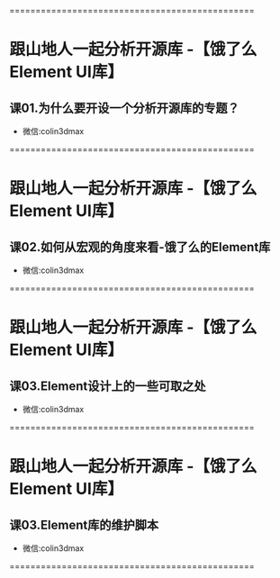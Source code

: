 ===============================================

# 跟山地人一起分析开源库 -【饿了么 Element UI库】

## 课01.为什么要开设一个分析开源库的专题？

* 微信:colin3dmax

===============================================

# 跟山地人一起分析开源库 -【饿了么 Element UI库】

## 课02.如何从宏观的角度来看-饿了么的Element库

* 微信:colin3dmax

===============================================

# 跟山地人一起分析开源库 -【饿了么 Element UI库】

## 课03.Element设计上的一些可取之处

* 微信:colin3dmax

===============================================

# 跟山地人一起分析开源库 -【饿了么 Element UI库】

## 课03.Element库的维护脚本

* 微信:colin3dmax


===============================================